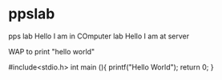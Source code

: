 # ppslab
pps lab
Hello I am in COmputer lab
Hello I am at server

WAP to print "hello world"

#include<stdio.h>
int main (){
printf("Hello World");
return 0;
}
